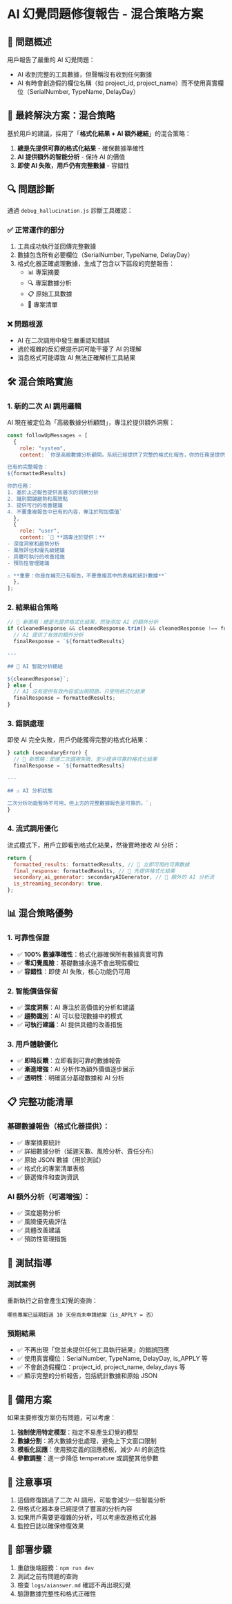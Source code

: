 # AI 幻覺問題修復報告 - 混合策略方案

## 🚨 問題概述

用戶報告了嚴重的 AI 幻覺問題：
- AI 收到完整的工具數據，但聲稱沒有收到任何數據
- AI 有時會創造假的欄位名稱（如 project_id, project_name）而不使用真實欄位（SerialNumber, TypeName, DelayDay）

## 🎯 最終解決方案：混合策略

基於用戶的建議，採用了「**格式化結果 + AI 額外總結**」的混合策略：

1. **總是先提供可靠的格式化結果** - 確保數據準確性
2. **AI 提供額外的智能分析** - 保持 AI 的價值
3. **即使 AI 失敗，用戶仍有完整數據** - 容錯性

## 🔍 問題診斷

通過 `debug_hallucination.js` 診斷工具確認：

### ✅ 正常運作的部分
1. 工具成功執行並回傳完整數據
2. 數據包含所有必要欄位（SerialNumber, TypeName, DelayDay）
3. 格式化器正確處理數據，生成了包含以下區段的完整報告：
   - 📊 專案摘要
   - 🔍 專案數據分析  
   - 📋 原始工具數據
   - 📝 專案清單

### ❌ 問題根源
- AI 在二次調用中發生嚴重認知錯誤
- 過於複雜的反幻覺提示詞可能干擾了 AI 的理解
- 消息格式可能導致 AI 無法正確解析工具結果

## 🛠️ 混合策略實施

### 1. 新的二次 AI 調用邏輯

AI 現在被定位為「高級數據分析顧問」，專注於提供額外洞察：

```javascript
const followUpMessages = [
  {
    role: "system", 
    content: `你是高級數據分析顧問。系統已經提供了完整的格式化報告，你的任務是提供額外的智能洞察和建議。

已有的完整報告：
${formattedResults}

你的任務：
1. 基於上述報告提供高層次的洞察分析
2. 識別關鍵趨勢和風險點
3. 提供可行的改善建議
4. 不要重複報告中已有的內容，專注於附加價值`
  },
  {
    role: "user",
    content: `🎯 **請專注於提供：**
- 深度洞察和趨勢分析
- 風險評估和優先級建議  
- 具體可執行的改善措施
- 預防性管理建議

⚠️ **重要：你是在補充已有報告，不要重複其中的表格和統計數據**`
  },
];
```

### 2. 結果組合策略

```javascript
// 🎯 新策略：總是先提供格式化結果，然後添加 AI 的額外分析
if (cleanedResponse && cleanedResponse.trim() && cleanedResponse !== formattedResults) {
  // AI 提供了有效的額外分析
  finalResponse = `${formattedResults}

---

## 🧠 AI 智能分析總結

${cleanedResponse}`;
} else {
  // AI 沒有提供有效內容或出現問題，只使用格式化結果
  finalResponse = formattedResults;
}
```

### 3. 錯誤處理

即使 AI 完全失敗，用戶仍能獲得完整的格式化結果：

```javascript
} catch (secondaryError) {
  // 🎯 新策略：即使二次調用失敗，至少提供可靠的格式化結果
  finalResponse = `${formattedResults}

---

## ⚠️ AI 分析狀態

二次分析功能暫時不可用，但上方的完整數據報告是可靠的。`;
}
```

### 4. 流式調用優化

流式模式下，用戶立即看到格式化結果，然後實時接收 AI 分析：

```javascript
return {
  formatted_results: formattedResults, // 🔧 立即可用的可靠數據
  final_response: formattedResults, // 🎯 先提供格式化結果
  secondary_ai_generator: secondaryAIGenerator, // 🔧 額外的 AI 分析流
  is_streaming_secondary: true,
};
```

## 📊 混合策略優勢

### 1. 可靠性保證
- ✅ **100% 數據準確性**：格式化器確保所有數據真實可靠
- ✅ **零幻覺風險**：基礎數據永遠不會出現假欄位
- ✅ **容錯性**：即使 AI 失敗，核心功能仍可用

### 2. 智能價值保留
- ✅ **深度洞察**：AI 專注於高價值的分析和建議
- ✅ **趨勢識別**：AI 可以發現數據中的模式
- ✅ **可執行建議**：AI 提供具體的改善措施

### 3. 用戶體驗優化
- ✅ **即時反饋**：立即看到可靠的數據報告
- ✅ **漸進增強**：AI 分析作為額外價值逐步展示
- ✅ **透明性**：明確區分基礎數據和 AI 分析

## 📋 完整功能清單

### 基礎數據報告（格式化器提供）：
- ✅ 專案摘要統計
- ✅ 詳細數據分析（延遲天數、風險分析、責任分布）
- ✅ 原始 JSON 數據（用於測試）
- ✅ 格式化的專案清單表格
- ✅ 篩選條件和查詢資訊

### AI 額外分析（可選增強）：
- ✅ 深度趨勢分析
- ✅ 風險優先級評估
- ✅ 具體改善建議
- ✅ 預防性管理措施

## 🧪 測試指導

### 測試案例
重新執行之前會產生幻覺的查詢：
```
哪些專案已延期超過 10 天但尚未申請結案（is_APPLY = 否）
```

### 預期結果
- ✅ 不再出現「您並未提供任何工具執行結果」的錯誤回應
- ✅ 使用真實欄位：SerialNumber, TypeName, DelayDay, is_APPLY 等
- ✅ 不會創造假欄位：project_id, project_name, delay_days 等
- ✅ 顯示完整的分析報告，包括統計數據和原始 JSON

## 🔧 備用方案

如果主要修復方案仍有問題，可以考慮：

1. **強制使用特定模型**：指定不易產生幻覺的模型
2. **數據分割**：將大數據分批處理，避免上下文窗口限制
3. **模板化回應**：使用預定義的回應模板，減少 AI 的創造性
4. **參數調整**：進一步降低 temperature 或調整其他參數

## 📝 注意事項

1. 這個修復跳過了二次 AI 調用，可能會減少一些智能分析
2. 但格式化器本身已經提供了豐富的分析內容
3. 如果用戶需要更複雜的分析，可以考慮改進格式化器
4. 監控日誌以確保修復效果

## 🚀 部署步驟

1. 重啟後端服務：`npm run dev`
2. 測試之前有問題的查詢
3. 檢查 `logs/aianswer.md` 確認不再出現幻覺
4. 驗證數據完整性和格式正確性